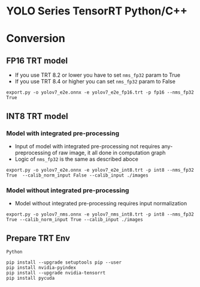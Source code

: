 # YOLO Series TensorRT Python/C++ 

# Conversion

## FP16 TRT model
- If you use TRT 8.2 or lower you have to set `nms_fp32` param to True
- If you use TRT 8.4 or higher you can set `nms_fp32` param to False
```
export.py -o yolov7_e2e.onnx -e yolov7_e2e_fp16.trt -p fp16 --nms_fp32 True
```
## INT8 TRT model
### Model with integrated pre-processing
- Input of model with integrated pre-processing not requires any-preprocessing of raw image, it all done in computation graph
- Logic of `nms_fp32` is the same as described aboce
```
export.py -o yolov7_e2e.onnx -e yolov7_e2e_int8.trt -p int8 --nms_fp32 True  --calib_norm_input False --calib_input ./images
```
### Model without integrated pre-processing
- Model without integrated pre-processing requires input normalization
```
export.py -o yolov7_nms.onnx -e yolov7_nms_int8.trt -p int8 --nms_fp32 True --calib_norm_input True --calib_input ./images
```

##  Prepare TRT Env 
`Python`
```
pip install --upgrade setuptools pip --user
pip install nvidia-pyindex
pip install --upgrade nvidia-tensorrt
pip install pycuda
```